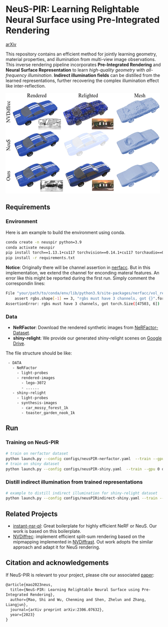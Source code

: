 # NeuS-PIR: Learning Relightable Neural Surface using Pre-Integrated Rendering

[arXiv](https://arxiv.org/abs/2306.07632)

This repository contains an efficient method for jointly learning geometry, material properties, and illumination from multi-view image observations. This inverse rendering pipeline incorporates **Pre-Integrated Rendering** and **Neural Surface Representation** to learn *high-quality geometry* with *all-frequency illumination*. **Indirect illumination fields** can be distilled from the learned representations, further recovering the complex illumination effect like inter-reflection.


<img src="figs/NeuSPIR-compair.png">

## Requirements
### Environment 
Here is am example to build the environment using conda.
``` sh
conda create -n neuspir python=3.9
conda activate neuspir
pip install torch==1.13.1+cu117 torchvision==0.14.1+cu117 torchaudio==0.13.1 --extra-index-url https://download.pytorch.org/whl/cu117
pip install -r requirements.txt
```
**Notice**: Originally there will be channel assertion in [nerfacc](https://www.nerfacc.com/). But in this implementation, we extend the channel for enconding materal features. An error like this might be reported during the first run. Simply comment the correspondin lines:
``` sh
File "your/path/to/conda/env/lib/python3.9/site-packages/nerfacc/vol_rendering.py", line 116, in rendering
    assert rgbs.shape[-1] == 3, "rgbs must have 3 channels, got {}".format(
AssertionError: rgbs must have 3 channels, got torch.Size([47503, 6])
```

### Data
 - **NeRFactor**: Download the rendered synthetic images from [NeRFactor-Dataset](https://drive.google.com/drive/folders/1-9HhqWwJhTBjUZqttLafKo72fNl4sB5E).
 - **shiny-relight**: We provide our generated shiny-relight scenes on [Google Drive](https://drive.google.com/drive/folders/1n9gLglWTdF93y8bv-hZq7Af5ozMXqLN7?usp=drive_link).

 The file structure should be like:
 ``` 
  - DATA
    - NeRFactor
      - light-probes
      - rendered-images
        - lego-3072
        - ......
    - shiny-relight
      - light-probes
      - synthesis-images
        - car_mossy_forest_1k
        - toaster_garden_nook_1k
 ```

## Run
### Training on NeuS-PIR

``` sh
# train on nerfactor dataset
python launch.py --config configs/neusPIR-nerfactor.yaml  --train --gpu 0 dataset.scene=lego_3072 tag=lego
# train on shiny dataset
python launch.py --config configs/neusPIR-shiny.yaml  --train --gpu 0 dataset.scene=car_mossy_forest_1k tag=shiny-car

```

### Distill indirect illumination from trained representations
``` sh
# example to distill indirect illumination for shiny-relight dataset
python launch.py --config configs/neusPIRindirect-shiny.yaml --train --gpu 0
```



## Related Projects
- [instant-nsr-pl](https://github.com/bennyguo/instant-nsr-pl): Great boilerplate for highly efficient NeRF or NeuS. Our work is based on this boilerplate.
- [NVDiffrec](https://github.com/NVlabs/nvdiffrec): implement efficient split-sum rendering based on the mipmapping implemented in [NVDiffrast](https://github.com/NVlabs/nvdiffrast). Out work adopts the similar approach and adapt it for NeuS rendering.

## Citation and acknowledgements
If NeuS-PIR is relevant to your project, please cite our associated [paper](https://arxiv.org/abs/2306.07632):
```
@article{mao2023neus,
  title={NeuS-PIR: Learning Relightable Neural Surface using Pre-Integrated Rendering},
  author={Mao, Shi and Wu, Chenming and Shen, Zhelun and Zhang, Liangjun},
  journal={arXiv preprint arXiv:2306.07632},
  year={2023}
}
```
